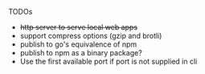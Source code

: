 TODOs
- ~~http server to serve local web apps~~
- support compress options (gzip and brotli)
- publish to go's equivalence of npm
- publish to npm as a binary package?
- Use the first available port if port is not supplied in cli